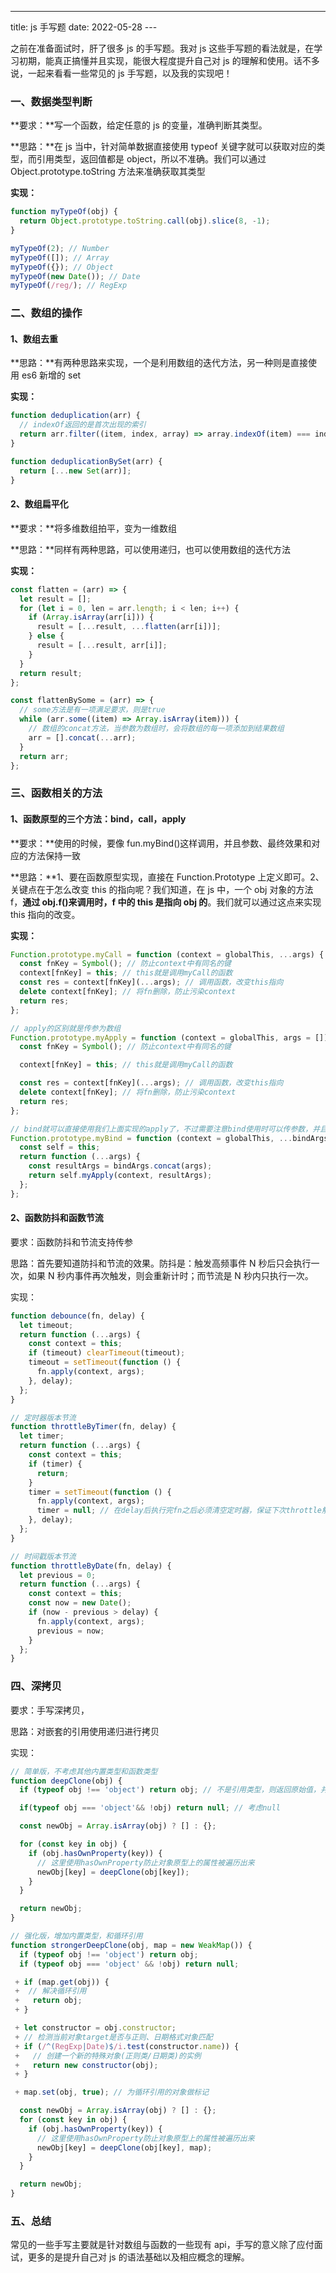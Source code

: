---

title: js 手写题
date: 2022-05-28
---​

之前在准备面试时，肝了很多 js 的手写题。我对 js 这些手写题的看法就是，在学习初期，能真正搞懂并且实现，能很大程度提升自己对 js 的理解和使用。话不多说，一起来看看一些常见的 js 手写题，以及我的实现吧！

### 一、数据类型判断

**要求：**写一个函数，给定任意的 js 的变量，准确判断其类型。

**思路：**在 js 当中，针对简单数据直接使用 typeof 关键字就可以获取对应的类型，而引用类型，返回值都是 object，所以不准确。我们可以通过 Object.prototype.toString 方法来准确获取其类型

**实现：**

```javascript
function myTypeOf(obj) {
  return Object.prototype.toString.call(obj).slice(8, -1);
}

myTypeOf(2); // Number
myTypeOf([]); // Array
myTypeOf({}); // Object
myTypeOf(new Date()); // Date
myTypeOf(/reg/); // RegExp
```

### 二、数组的操作

#### 1、数组去重

**思路：**有两种思路来实现，一个是利用数组的迭代方法，另一种则是直接使用 es6 新增的 set

**实现：**

```javascript
function deduplication(arr) {
  // indexOf返回的是首次出现的索引
  return arr.filter((item, index, array) => array.indexOf(item) === index);
}

function deduplicationBySet(arr) {
  return [...new Set(arr)];
}
```

#### 2、数组扁平化

**要求：**将多维数组拍平，变为一维数组

**思路：**同样有两种思路，可以使用递归，也可以使用数组的迭代方法

**实现：**

```javascript
const flatten = (arr) => {
  let result = [];
  for (let i = 0, len = arr.length; i < len; i++) {
    if (Array.isArray(arr[i])) {
      result = [...result, ...flatten(arr[i])];
    } else {
      result = [...result, arr[i]];
    }
  }
  return result;
};

const flattenBySome = (arr) => {
  // some方法是有一项满足要求，则是true
  while (arr.some((item) => Array.isArray(item))) {
    // 数组的concat方法，当参数为数组时，会将数组的每一项添加到结果数组
    arr = [].concat(...arr);
  }
  return arr;
};
```

### 三、函数相关的方法

#### 1、函数原型的三个方法：bind，call，apply

**要求：**使用的时候，要像 fun.myBind()这样调用，并且参数、最终效果和对应的方法保持一致

**思路：**1、要在函数原型实现，直接在 Function.Prototype 上定义即可。2、关键点在于怎么改变 this 的指向呢？我们知道，在 js 中，一个 obj 对象的方法 f，**通过 obj.f()来调用时，f 中的 this 是指向 obj 的**。我们就可以通过这点来实现 this 指向的改变。

**实现：**

```javascript
Function.prototype.myCall = function (context = globalThis, ...args) {
  const fnKey = Symbol(); // 防止context中有同名的键
  context[fnKey] = this; // this就是调用myCall的函数
  const res = context[fnKey](...args); // 调用函数，改变this指向
  delete context[fnKey]; // 将fn删除，防止污染context
  return res;
};

// apply的区别就是传参为数组
Function.prototype.myApply = function (context = globalThis, args = []) {
  const fnKey = Symbol(); // 防止context中有同名的键

  context[fnKey] = this; // this就是调用myCall的函数

  const res = context[fnKey](...args); // 调用函数，改变this指向
  delete context[fnKey]; // 将fn删除，防止污染context
  return res;
};

// bind就可以直接使用我们上面实现的apply了，不过需要注意bind使用时可以传参数，并且返回的函数还可以传参
Function.prototype.myBind = function (context = globalThis, ...bindArgs) {
  const self = this;
  return function (...args) {
    const resultArgs = bindArgs.concat(args);
    return self.myApply(context, resultArgs);
  };
};
```

#### 2、函数防抖和函数节流

要求：函数防抖和节流支持传参

思路：首先要知道防抖和节流的效果。防抖是：触发高频事件 N 秒后只会执行一次，如果 N 秒内事件再次触发，则会重新计时；而节流是 N 秒内只执行一次。

实现：

```javascript
function debounce(fn, delay) {
  let timeout;
  return function (...args) {
    const context = this;
    if (timeout) clearTimeout(timeout);
    timeout = setTimeout(function () {
      fn.apply(context, args);
    }, delay);
  };
}

// 定时器版本节流
function throttleByTimer(fn, delay) {
  let timer;
  return function (...args) {
    const context = this;
    if (timer) {
      return;
    }
    timer = setTimeout(function () {
      fn.apply(context, args);
      timer = null; // 在delay后执行完fn之后必须清空定时器，保证下次throttle触发可以进入计时器
    }, delay);
  };
}

// 时间戳版本节流
function throttleByDate(fn, delay) {
  let previous = 0;
  return function (...args) {
    const context = this;
    const now = new Date();
    if (now - previous > delay) {
      fn.apply(context, args);
      previous = now;
    }
  };
}
```

### 四、深拷贝

要求：手写深拷贝，

思路：对嵌套的引用使用递归进行拷贝

实现：

```javascript
// 简单版，不考虑其他内置类型和函数类型
function deepClone(obj) {
  if (typeof obj !== 'object') return obj; // 不是引用类型，则返回原始值，并且作为递归的出口

  if(typeof obj === 'object'&& !obj) return null; // 考虑null

  const newObj = Array.isArray(obj) ? [] : {};

  for (const key in obj) {
    if (obj.hasOwnProperty(key)) {
      // 这里使用hasOwnProperty防止对象原型上的属性被遍历出来
      newObj[key] = deepClone(obj[key]);
    }
  }

  return newObj;
}

// 强化版，增加内置类型，和循环引用
function strongerDeepClone(obj, map = new WeakMap()) {
  if (typeof obj !== 'object') return obj;
  if (typeof obj === 'object' && !obj) return null;

 + if (map.get(obj)) {
 +  // 解决循环引用
 +   return obj;
 + }

 + let constructor = obj.constructor;
 + // 检测当前对象target是否与正则、日期格式对象匹配
 + if (/^(RegExp|Date)$/i.test(constructor.name)) {
 +   // 创建一个新的特殊对象(正则类/日期类)的实例
 +   return new constructor(obj);
 + }

 + map.set(obj, true); // 为循环引用的对象做标记

  const newObj = Array.isArray(obj) ? [] : {};
  for (const key in obj) {
    if (obj.hasOwnProperty(key)) {
      // 这里使用hasOwnProperty防止对象原型上的属性被遍历出来
      newObj[key] = deepClone(obj[key], map);
    }
  }

  return newObj;
}
```

### 五、总结

常见的一些手写主要就是针对数组与函数的一些现有 api，手写的意义除了应付面试，更多的是提升自己对 js 的语法基础以及相应概念的理解。
